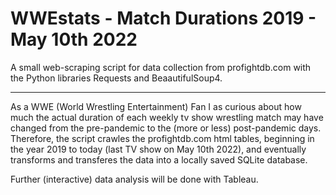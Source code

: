 # WWEstats - Match Durations 2019 - May 10th 2022

A small web-scraping script for data collection from profightdb.com with the Python libraries Requests and BeaautifulSoup4.

____________________________
As a WWE (World Wrestling Entertainment) Fan I as curious about how much the actual duration of each weekly tv show wrestling match 
may have changed from the pre-pandemic to the (more or less) post-pandemic days. Therefore, the script crawles the profightdb.com html tables, 
beginning in the year 2019 to today (last TV show on May 10th 2022), and eventually transforms and transferes the data into a locally saved SQLite database.

Further (interactive) data analysis will be done with Tableau.
